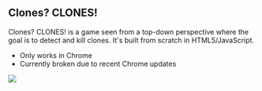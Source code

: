 ## Clones? CLONES!

Clones? CLONES! is a game seen from a top-down perspective where the goal is to detect and kill clones. It's built from scratch in HTML5/JavaScript.

* Only works in Chrome
* Currently broken due to recent Chrome updates

<img src="http://i.imgur.com/6N43i.png" style="border:0;">
